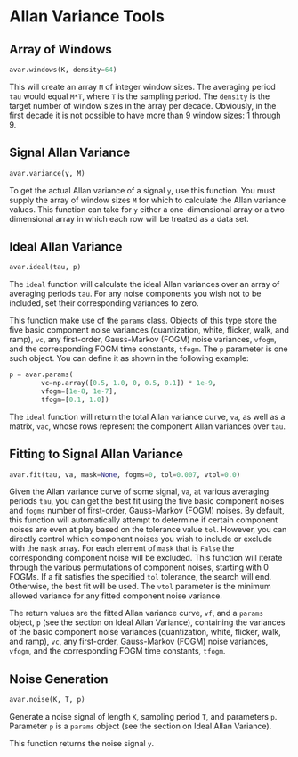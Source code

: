 # Allan Variance Tools

## Array of Windows

```python
avar.windows(K, density=64)
```

This will create an array `M` of integer window sizes. The averaging period
`tau` would equal `M*T`, where `T` is the sampling period. The `density` is the
target number of window sizes in the array per decade. Obviously, in the first
decade it is not possible to have more than 9 window sizes: 1 through 9.

## Signal Allan Variance

```python
avar.variance(y, M)
```

To get the actual Allan variance of a signal `y`, use this function. You must
supply the array of window sizes `M` for which to calculate the Allan variance
values. This function can take for `y` either a one-dimensional array or a
two-dimensional array in which each row will be treated as a data set.

## Ideal Allan Variance

```python
avar.ideal(tau, p)
```

The `ideal` function will calculate the ideal Allan variances over an array of
averaging periods `tau`. For any noise components you wish not to be included,
set their corresponding variances to zero.

This function make use of the `params` class. Objects of this type store the
five basic component noise variances (quantization, white, flicker, walk, and
ramp), `vc`, any first-order, Gauss-Markov (FOGM) noise variances, `vfogm`, and
the corresponding FOGM time constants, `tfogm`. The `p` parameter is one such
object. You can define it as shown in the following example:

```python
p = avar.params(
        vc=np.array([0.5, 1.0, 0, 0.5, 0.1]) * 1e-9,
        vfogm=[1e-8, 1e-7],
        tfogm=[0.1, 1.0])
```

The `ideal` function will return the total Allan variance curve, `va`, as well
as a matrix, `vac`, whose rows represent the component Allan variances over
`tau`.

## Fitting to Signal Allan Variance

```python
avar.fit(tau, va, mask=None, fogms=0, tol=0.007, vtol=0.0)
```

Given the Allan variance curve of some signal, `va`, at various averaging
periods `tau`, you can get the best fit using the five basic component noises
and `fogms` number of first-order, Gauss-Markov (FOGM) noises. By default, this
function will automatically attempt to determine if certain component noises are
even at play based on the tolerance value `tol`. However, you can directly
control which component noises you wish to include or exclude with the `mask`
array. For each element of `mask` that is `False` the corresponding component
noise will be excluded. This function will iterate through the various
permutations of component noises, starting with 0 FOGMs. If a fit satisfies the
specified `tol` tolerance, the search will end. Otherwise, the best fit will be
used. The `vtol` parameter is the minimum allowed variance for any fitted
component noise variance.

The return values are the fitted Allan variance curve, `vf`, and a `params`
object, `p` (see the section on Ideal Allan Variance), containing the variances
of the basic component noise variances (quantization, white, flicker, walk, and
ramp), `vc`, any first-order, Gauss-Markov (FOGM) noise variances, `vfogm`, and
the corresponding FOGM time constants, `tfogm`.

## Noise Generation

```python
avar.noise(K, T, p)
```

Generate a noise signal of length `K`, sampling period `T`, and parameters `p`.
Parameter `p` is a `params` object (see the section on Ideal Allan Variance).

This function returns the noise signal `y`.
